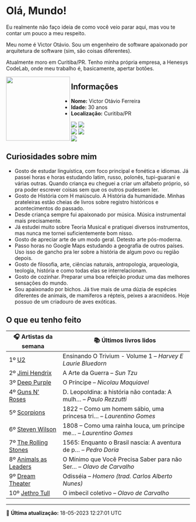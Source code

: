 # Olá, Mundo!

Eu realmente não faço ideia de como você veio parar aqui, mas vou te contar um pouco a meu respeito.

Meu nome é Victor Otávio. Sou um engenheiro de software apaixonado por arquitetura de software (sim, são coisas diferentes).

Atualmente moro em Curitiba/PR. Tenho minha própria empresa, a Henesys CodeLab, onde meu trabalho é, basicamente, apertar botões.

<img align="left" src="https://github.com/vctrtvfrrr/vctrtvfrrr/raw/master/octocat.png" alt="" width="175" />

## Informações

- **Nome:** Victor Otávio Ferreira
- **Idade:** 30 anos
- **Localização:** Curitiba/PR

[![](https://img.shields.io/badge/LinkedIn-victorotavio-blue)](https://www.linkedin.com/in/victorotavio/) [![](https://img.shields.io/badge/Twitter-@vctrtvfrrr-blue)](https://twitter.com/vctrtvfrrr)  
[![](https://img.shields.io/badge/GitHub-vctrtvfrrr-24292e)](https://github.com/vctrtvfrrr) [![](https://img.shields.io/badge/GitLab-vctrtvfrrr-ec5d16)](https://gitlab.com/vctrtvfrrr)  
[![](https://img.shields.io/badge/Email-victor@otavioferreira.com.br-red)](mailto:victor@otavioferreira.com.br)  

## Curiosidades sobre mim

-   Gosto de estudar linguística, com foco principal e fonética e idiomas. Já passei horas e horas estudando latim, russo, polonês, tupi-guarani e várias outras. Quando criança eu cheguei a criar um alfabeto próprio, só pra poder escrever coisas sem que os outros pudessem ler.
-   Gosto de História com H maiúsculo. A História da humanidade. Minhas prateleiras estão cheias de livros sobre registro históricos e acontecimentos do passado.
-   Desde criança sempre fui apaixonado por música. Música instrumental mais precisamente.
-   Já estudei muito sobre Teoria Musical e pratiquei diversos instrumentos, mas nunca me tornei suficientemente bom nisso.
-   Gosto de apreciar arte de um modo geral. Detesto arte pós-moderna.
-   Passo horas no Google Maps estudando a geografia de outros países. Uso isso de gancho pra ler sobre a história de algum povo ou região depois.
-   Gosto de filosofia, arte, ciências naturais, antropologia, arqueologia, teologia, história e como todas elas se interrelacionam.
-   Gosto de cozinhar. Preparar uma boa refeição produz uma das melhores sensações do mundo.
-   Sou apaixonado por bichos. Já tive mais de uma dúzia de espécies diferentes de animais, de mamiferos a répteis, peixes a aracnídeos. Hoje possuo de um criadouro de aves exóticas.


## O que eu tenho feito

|                         🎧 Artistas da semana                         |                      📚 Últimos livros lidos                      |
|-----------------------------------------------------------------------|-------------------------------------------------------------------|
| 1º [U2](https://www.last.fm/music/U2)                                 | Ensinando O Trivium - Volume 1	–	_Harvey E Laurie Bluedorn_         |
| 2º [Jimi Hendrix](https://www.last.fm/music/Jimi+Hendrix)             | A Arte da Guerra	–	_Sun Tzu_                                        |
| 3º [Deep Purple](https://www.last.fm/music/Deep+Purple)               | O Príncipe	–	_Nicolau Maquiavel_                                    |
| 4º [Guns N' Roses](https://www.last.fm/music/Guns+N%27+Roses)         | D. Leopoldina: a história não contada: A mulh…	–	_Paulo Rezzutti_   |
| 5º [Scorpions](https://www.last.fm/music/Scorpions)                   | 1822 – Como um homem sábio, uma princesa tri…	–	_Laurentino Gomes_  |
| 6º [Steven Wilson](https://www.last.fm/music/Steven+Wilson)           | 1808 – Como uma rainha louca, um príncipe me…	–	_Laurentino Gomes_  |
| 7º [The Rolling Stones](https://www.last.fm/music/The+Rolling+Stones) | 1565: Enquanto o Brasil nascia: A aventura de p…	–	_Pedro Doria_    |
| 8º [Animals as Leaders](https://www.last.fm/music/Animals+as+Leaders) | O Mínimo que Você Precisa Saber para não Ser…	–	_Olavo de Carvalho_ |
| 9º [Dream Theater](https://www.last.fm/music/Dream+Theater)           | Odisséia	–	_Homero (trad. Carlos Alberto Nunes)_                    |
| 10º [Jethro Tull](https://www.last.fm/music/Jethro+Tull)              | O imbecil coletivo	–	_Olavo de Carvalho_                            |


---

🚀 **Última atualização:** 18-05-2023 12:27:01 UTC